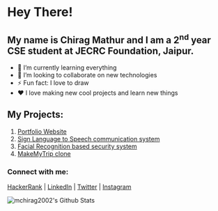 
<!--
**mchirag2002/mchirag2002** is a ✨ _special_ ✨ repository because its `README.md` (this file) appears on your GitHub profile.

Here are some ideas to get you started:

- 🔭 I’m currently working on ...
- 🌱 I’m currently learning ...
- 👯 I’m looking to collaborate on ...
- 🤔 I’m looking for help with ...
- 💬 Ask me about ...
- 📫 How to reach me: ...
- 😄 Pronouns: ...
- ⚡ Fun fact: ...
-->
# Hey There!
## My name is Chirag Mathur and I am a 2<sup>nd</sup> year CSE student at JECRC Foundation, Jaipur.
- 🌱 I’m currently learning everything
- 👯 I’m looking to collaborate on new technologies
- ⚡ Fun fact: I love to draw
- ❤️ I love making new cool projects and learn new things

## My Projects:

1. <a href = "https://mchirag2002.github.io" target="_blank">Portfolio Website</a>
2. <a href = "https://github.com/mchirag2002/Sign-Language-Conversation-System">Sign Language to Speech communication system</a>
3. <a href = "https://github.com/mchirag2002/Facial-Recognition-Based-Security-System"> Facial Recognition based security system </a>
4. <a href = "https://github.com/mchirag2002/MakeMyTrip-Clone"> MakeMyTrip clone </a>

### Connect with me:
<a href = "https://www.hackerrank.com/mchirag2002">HackerRank</a> |
<a href = "https://www.linkedin.com/in/chirag-mathur/">LinkedIn</a> |
<a href = "https://www.twitter.com/mchirag2002">Twitter</a> |
<a href = "https://www.instagram.com/thechiragmathur">Instagram</a>

<img align="left" alt="mchirag2002's Github Stats" src="https://github-readme-stats.vercel.app/api?username=mchirag2002&show-icons=true&hide_border=true&count_private=true&theme=cobalt" />
